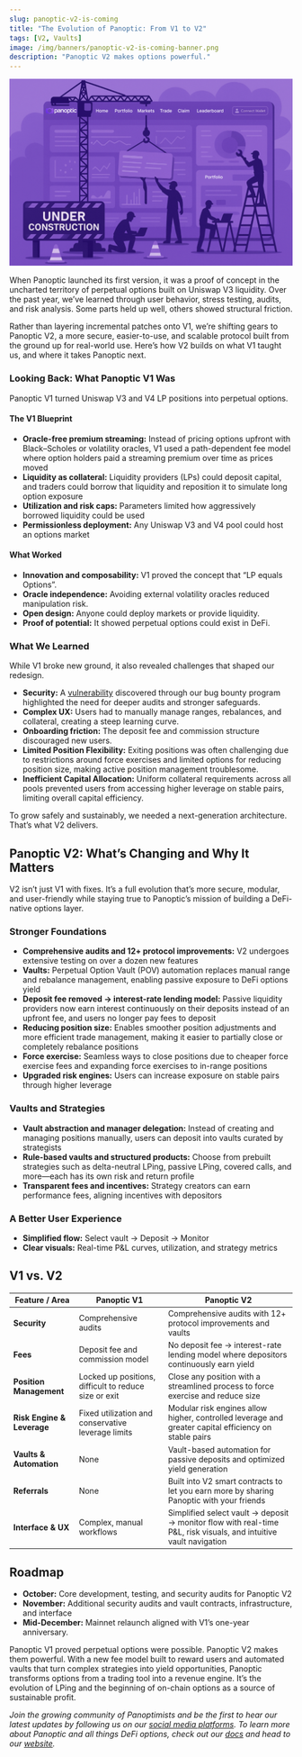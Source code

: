 ```yaml
---
slug: panoptic-v2-is-coming
title: "The Evolution of Panoptic: From V1 to V2"
tags: [V2, Vaults]
image: /img/banners/panoptic-v2-is-coming-banner.png
description: "Panoptic V2 makes options powerful."
---
```


![](./01.png)

When Panoptic launched its first version, it was a proof of concept in the uncharted territory of perpetual options built on Uniswap V3 liquidity. Over the past year, we’ve learned through user behavior, stress testing, audits, and risk analysis. Some parts held up well, others showed structural friction.

Rather than layering incremental patches onto V1, we’re shifting gears to Panoptic V2, a more secure, easier-to-use, and scalable protocol built from the ground up for real-world use. Here’s how V2 builds on what V1 taught us, and where it takes Panoptic next.

### Looking Back: What Panoptic V1 Was

Panoptic V1 turned Uniswap V3 and V4 LP positions into perpetual options.

#### The V1 Blueprint

-   **Oracle-free premium streaming:** Instead of pricing options upfront with Black–Scholes or volatility oracles, V1 used a path-dependent fee model where option holders paid a streaming premium over time as prices moved
-   **Liquidity as collateral:** Liquidity providers (LPs) could deposit capital, and traders could borrow that liquidity and reposition it to simulate long option exposure
-   **Utilization and risk caps:** Parameters limited how aggressively borrowed liquidity could be used
-   **Permissionless deployment:** Any Uniswap V3 and V4 pool could host an options market
    

#### What Worked
-   **Innovation and composability:** V1 proved the concept that “LP equals Options”.
-   **Oracle independence:** Avoiding external volatility oracles reduced manipulation risk.
-   **Open design:** Anyone could deploy markets or provide liquidity.
-   **Proof of potential:** It showed perpetual options could exist in DeFi.  
      
    

### What We Learned

While V1 broke new ground, it also revealed challenges that shaped our redesign.
-   **Security:** A [vulnerability](/blog/position-spoofing-post-mortem) discovered through our bug bounty program highlighted the need for deeper audits and stronger safeguards.
-   **Complex UX:** Users had to manually manage ranges, rebalances, and collateral, creating a steep learning curve.  
-   **Onboarding friction:** The deposit fee and commission structure discouraged new users.   
-   **Limited Position Flexibility:** Exiting positions was often challenging due to restrictions around force exercises and limited options for reducing position size, making active position management troublesome.
-   **Inefficient Capital Allocation:** Uniform collateral requirements across all pools prevented users from accessing higher leverage on stable pairs, limiting overall capital efficiency.
    

To grow safely and sustainably, we needed a next-generation architecture. That’s what V2 delivers.

## Panoptic V2: What’s Changing and Why It Matters

V2 isn’t just V1 with fixes. It’s a full evolution that’s more secure, modular, and user-friendly while staying true to Panoptic’s mission of building a DeFi-native options layer.

### Stronger Foundations
-   **Comprehensive audits and 12+ protocol improvements:** V2 undergoes extensive testing on over a dozen new features  
-   **Vaults:** Perpetual Option Vault (POV) automation replaces manual range and rebalance management, enabling passive exposure to DeFi options yield
-   **Deposit fee removed → interest-rate lending model:** Passive liquidity providers now earn interest continuously on their deposits instead of an upfront fee, and users no longer pay fees to deposit
-   **Reducing position size:** Enables smoother position adjustments and more efficient trade management, making it easier to partially close or completely rebalance positions
-   **Force exercise:** Seamless ways to close positions due to cheaper force exercise fees and expanding force exercises to in-range positions
-   **Upgraded risk engines:** Users can increase exposure on stable pairs through higher leverage
    

### Vaults and Strategies

-   **Vault abstraction and manager delegation:** Instead of creating and managing positions manually, users can deposit into vaults curated by strategists    
-   **Rule-based vaults and structured products:** Choose from prebuilt strategies such as delta-neutral LPing, passive LPing, covered calls, and more—each has its own risk and return profile   
-   **Transparent fees and incentives:** Strategy creators can earn performance fees, aligning incentives with depositors
    

### A Better User Experience

-   **Simplified flow:** Select vault → Deposit → Monitor
-   **Clear visuals:** Real-time P&L curves, utilization, and strategy metrics
    
## V1 vs. V2

| Feature / Area          | Panoptic V1                                                                 | Panoptic V2                                                                                                             |
|-------------------------|------------------------------------------------------------------------------|-------------------------------------------------------------------------------------------------------------------------|
| **Security**            | Comprehensive audits                                                        | Comprehensive audits with 12+ protocol improvements and vaults                                                         |
| **Fees**               | Deposit fee and commission model                                           | No deposit fee → interest-rate lending model where depositors continuously earn yield                                  |
| **Position Management** | Locked up positions, difficult to reduce size or exit                      | Close any position with a streamlined process to force exercise and reduce size                                         |
| **Risk Engine & Leverage** | Fixed utilization and conservative leverage limits                      | Modular risk engines allow higher, controlled leverage and greater capital efficiency on stable pairs                  |
| **Vaults & Automation** | None                                                                        | Vault-based automation for passive deposits and optimized yield generation                                             |
| **Referrals**           | None                                                                        | Built into V2 smart contracts to let you earn more by sharing Panoptic with your friends                               |
| **Interface & UX**      | Complex, manual workflows                                                  | Simplified select vault → deposit → monitor flow with real-time P&L, risk visuals, and intuitive vault navigation     |
  

## Roadmap

-   **October:** Core development, testing, and security audits for Panoptic V2
- **November:** Additional security audits and vault contracts, infrastructure, and interface
-   **Mid-December:** Mainnet relaunch aligned with V1’s one-year anniversary.

Panoptic V1 proved perpetual options were possible. Panoptic V2 makes them powerful. With a new fee model built to reward users and automated vaults that turn complex strategies into yield opportunities, Panoptic transforms options from a trading tool into a revenue engine. It’s the evolution of LPing and the beginning of on-chain options as a source of sustainable profit.

*Join the growing community of Panoptimists and be the first to hear our latest updates by following us on our [social media platforms](https://links.panoptic.xyz/all). To learn more about Panoptic and all things DeFi options, check out our [docs](https://panoptic.xyz/docs/intro) and head to our [website](https://panoptic.xyz/).*
